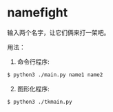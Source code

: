# namefight

输入两个名字，让它们俩来打一架吧。

用法：

1. 命令行程序:

```bash
$ python3 ./main.py name1 name2
````

2. 图形化程序:

```bash
$ python3 ./tkmain.py
````
